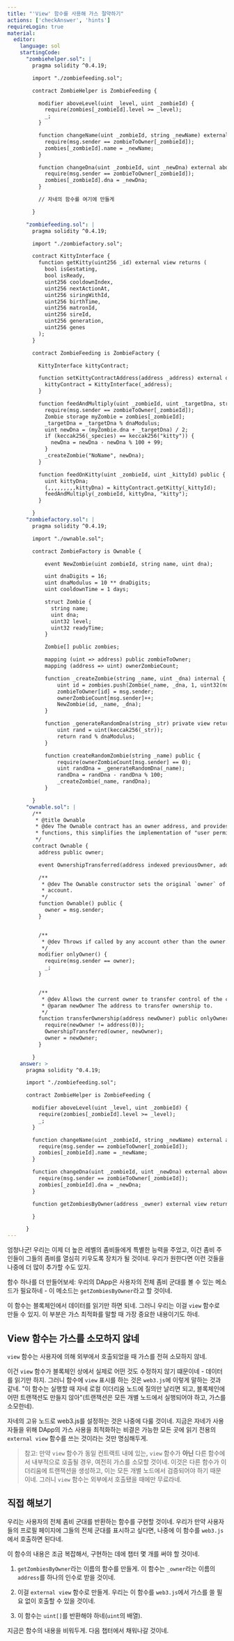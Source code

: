 ```yaml
---
title: "'View' 함수를 사용해 가스 절약하기"
actions: ['checkAnswer', 'hints']
requireLogin: true
material:
  editor:
    language: sol
    startingCode:
      "zombiehelper.sol": |
        pragma solidity ^0.4.19;

        import "./zombiefeeding.sol";

        contract ZombieHelper is ZombieFeeding {

          modifier aboveLevel(uint _level, uint _zombieId) {
            require(zombies[_zombieId].level >= _level);
            _;
          }

          function changeName(uint _zombieId, string _newName) external aboveLevel(2, _zombieId) {
            require(msg.sender == zombieToOwner[_zombieId]);
            zombies[_zombieId].name = _newName;
          }

          function changeDna(uint _zombieId, uint _newDna) external aboveLevel(20, _zombieId) {
            require(msg.sender == zombieToOwner[_zombieId]);
            zombies[_zombieId].dna = _newDna;
          }

          // 자네의 함수를 여기에 만들게

        }

      "zombiefeeding.sol": |
        pragma solidity ^0.4.19;

        import "./zombiefactory.sol";

        contract KittyInterface {
          function getKitty(uint256 _id) external view returns (
            bool isGestating,
            bool isReady,
            uint256 cooldownIndex,
            uint256 nextActionAt,
            uint256 siringWithId,
            uint256 birthTime,
            uint256 matronId,
            uint256 sireId,
            uint256 generation,
            uint256 genes
          );
        }

        contract ZombieFeeding is ZombieFactory {

          KittyInterface kittyContract;

          function setKittyContractAddress(address _address) external onlyOwner {
            kittyContract = KittyInterface(_address);
          }

          function feedAndMultiply(uint _zombieId, uint _targetDna, string _species) public {
            require(msg.sender == zombieToOwner[_zombieId]);
            Zombie storage myZombie = zombies[_zombieId];
            _targetDna = _targetDna % dnaModulus;
            uint newDna = (myZombie.dna + _targetDna) / 2;
            if (keccak256(_species) == keccak256("kitty")) {
              newDna = newDna - newDna % 100 + 99;
            }
            _createZombie("NoName", newDna);
          }

          function feedOnKitty(uint _zombieId, uint _kittyId) public {
            uint kittyDna;
            (,,,,,,,,,kittyDna) = kittyContract.getKitty(_kittyId);
            feedAndMultiply(_zombieId, kittyDna, "kitty");
          }

        }
      "zombiefactory.sol": |
        pragma solidity ^0.4.19;

        import "./ownable.sol";

        contract ZombieFactory is Ownable {

            event NewZombie(uint zombieId, string name, uint dna);

            uint dnaDigits = 16;
            uint dnaModulus = 10 ** dnaDigits;
            uint cooldownTime = 1 days;

            struct Zombie {
              string name;
              uint dna;
              uint32 level;
              uint32 readyTime;
            }

            Zombie[] public zombies;

            mapping (uint => address) public zombieToOwner;
            mapping (address => uint) ownerZombieCount;

            function _createZombie(string _name, uint _dna) internal {
                uint id = zombies.push(Zombie(_name, _dna, 1, uint32(now + cooldownTime))) - 1;
                zombieToOwner[id] = msg.sender;
                ownerZombieCount[msg.sender]++;
                NewZombie(id, _name, _dna);
            }

            function _generateRandomDna(string _str) private view returns (uint) {
                uint rand = uint(keccak256(_str));
                return rand % dnaModulus;
            }

            function createRandomZombie(string _name) public {
                require(ownerZombieCount[msg.sender] == 0);
                uint randDna = _generateRandomDna(_name);
                randDna = randDna - randDna % 100;
                _createZombie(_name, randDna);
            }

        }
      "ownable.sol": |
        /**
         * @title Ownable
         * @dev The Ownable contract has an owner address, and provides basic authorization control
         * functions, this simplifies the implementation of "user permissions".
         */
        contract Ownable {
          address public owner;

          event OwnershipTransferred(address indexed previousOwner, address indexed newOwner);

          /**
           * @dev The Ownable constructor sets the original `owner` of the contract to the sender
           * account.
           */
          function Ownable() public {
            owner = msg.sender;
          }


          /**
           * @dev Throws if called by any account other than the owner.
           */
          modifier onlyOwner() {
            require(msg.sender == owner);
            _;
          }


          /**
           * @dev Allows the current owner to transfer control of the contract to a newOwner.
           * @param newOwner The address to transfer ownership to.
           */
          function transferOwnership(address newOwner) public onlyOwner {
            require(newOwner != address(0));
            OwnershipTransferred(owner, newOwner);
            owner = newOwner;
          }

        }
    answer: >
      pragma solidity ^0.4.19;

      import "./zombiefeeding.sol";

      contract ZombieHelper is ZombieFeeding {

        modifier aboveLevel(uint _level, uint _zombieId) {
          require(zombies[_zombieId].level >= _level);
          _;
        }

        function changeName(uint _zombieId, string _newName) external aboveLevel(2, _zombieId) {
          require(msg.sender == zombieToOwner[_zombieId]);
          zombies[_zombieId].name = _newName;
        }

        function changeDna(uint _zombieId, uint _newDna) external aboveLevel(20, _zombieId) {
          require(msg.sender == zombieToOwner[_zombieId]);
          zombies[_zombieId].dna = _newDna;
        }

        function getZombiesByOwner(address _owner) external view returns(uint[]) {

        }

      }
---
```


엄청나군! 우리는 이제 더 높은 레벨의 좀비들에게 특별한 능력을 주었고, 이건 좀비 주인들이 그들의 좀비를 열심히 키우도록 장치가 될 것이네. 우리가 원한다면 이런 것들을 나중에 더 많이 추가할 수도 있지.

함수 하나를 더 만들어보세: 우리의 DApp은 사용자의 전체 좀비 군대를 볼 수 있는 메소드가 필요하네 - 이 메소드는 `getZombiesByOwner`라고 할 것이네.

이 함수는 블록체인에서 데이터를 읽기만 하면 되네. 그러니 우리는 이걸 `view` 함수로 만들 수 있지. 이 부분은 가스 최적화를 말할 때 가장 중요한 내용이기도 하네.

## View 함수는 가스를 소모하지 않네

`view` 함수는 사용자에 의해 외부에서 호출되었을 때 가스를 전혀 소모하지 않네.

이건 `view` 함수가 블록체인 상에서 실제로 어떤 것도 수정하지 않기 떄문이네 - 데이터를 읽기만 하지. 그러니 함수에 `view` 표시를 하는 것은 `web3.js`에 이렇게 말하는 것과 같네. "이 함수는 실행할 때 자네 로컬 이더리움 노드에 질의만 날리면 되고, 블록체인에 어떤 트랜잭션도 만들지 않아"(트랜잭션은 모든 개별 노드에서 실행되어야 하고, 가스를 소모한네).

자네의 고유 노드로 web3.js를 설정하는 것은 나중에 다룰 것이네. 지금은 자네가 사용자들을 위해 DApp의 가스 사용을 최적화하는 비결은 가능한 모든 곳에 읽기 전용의 `external view` 함수를 쓰는 것이라는 것만 명심해두게.

> 참고: 만약 `view` 함수가 동일 컨트랙트 내에 있는, `view` 함수가 **아닌** 다른 함수에서 내부적으로 호출될 경우, 여전히 가스를 소모할 것이네. 이것은 다른 함수가 이더리움에 트랜잭션을 생성하고, 이는 모든 개별 노드에서 검증되어야 하기 때문이네. 그러니 `view` 함수는 외부에서 호출됐을 때에만 무료라네.

## 직접 해보기

우리는 사용자의 전체 좀비 군대를 반환하는 함수를 구현할 것이네. 우리가 만약 사용자들의 프로필 페이지에 그들의 전체 군대를 표시하고 싶다면, 나중에 이 함수를 `web3.js`에서 호출하면 된다네.

이 함수의 내용은 조금 복잡해서, 구현하는 데에 챕터 몇 개를 써야 할 것이네.

1. `getZombiesByOwner`라는 이름의 함수를 만들게. 이 함수는 `_owner`라는 이름의 `address`를 하나의 인수로 받을 것이네.

2. 이걸 `external view` 함수로 만들게. 우리는 이 함수를 `web3.js`에서 가스를 쓸 필요 없이 호출할 수 있을 것이네.

3. 이 함수는 `uint[]`를 반환해야 하네(`uint`의 배열).

지금은 함수의 내용을 비워두게. 다음 챕터에서 채워나갈 것이네.
